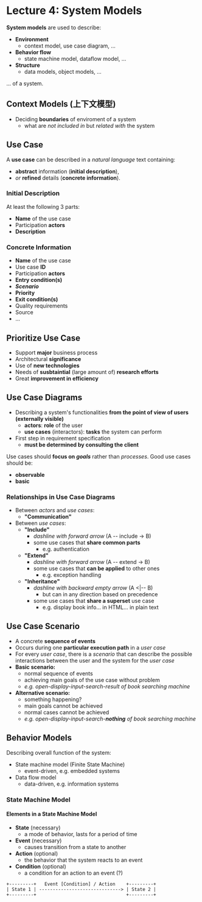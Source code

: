 # Lecture 4: System Models

**System models** are used to describe:

- **Environment**
  - context model, use case diagram, ...
- **Behavior flow**
  - state machine model, dataflow model, ...
- **Structure**
  - data models, object models, ...

... of a system.

## Context Models (上下文模型)

- Deciding **boundaries** of enviroment of a system
  - what are _not included in_ but _related with_ the system

## Use Case

A **use case** can be described in a _natural language_ text containing:

- **abstract** information (**initial description**),
- _or_ **refined** details (**concrete information**).

### Initial Description

At least the following 3 parts:

- **Name** of the use case
- Participation **actors**
- **Description**

### Concrete Information

- **Name** of the use case
- Use case **ID**
- Participation **actors**
- **Entry condition(s)**
- **_Scenario_**
- **Priority**
- **Exit condition(s)**
- Quality requirements
- Source
- ...

## Prioritize Use Case

- Support **major** business process
- Architectural **significance**
- Use of **new technologies**
- Needs of **susbtaintial** (large amount of) **research efforts**
- Great **improvement in efficiency**

## Use Case Diagrams

- Describing a system's functionalities **from the point of view of users (externally visible)**
  - **actors**: **role** of the user
  - **use cases** (interactors): **tasks** the system can perform
- First step in requirement specification
  - **must be determined by consulting the client**

Use cases should **focus on _goals_** rather than _processes_. Good use cases should be:

- **observable**
- **basic**

### Relationships in Use Case Diagrams

- Between _actors_ and _use cases_:
  - **"Communication"**
- Between _use cases_:
  - **"Include"**
    - _dashline with forward arrow_ (A -- include -> B)
    - some use cases that **share common parts**
      - e.g. authentication
  - **"Extend"**
    - _dashline with forward arrow_ (A -- extend -> B)
    - some use cases that **can be applied** to other ones
      - e.g. exception handling
  - **"Inheritance"**
    - _dashline with backward empty arrow_ (A \<|-- B)
      - but can in any direction based on precedence
    - some use cases that **share a superset** use case
      - e.g. display book info... in HTML... in plain text

## Use Case Scenario

- A concrete **sequence of events**
- Occurs during one **particular execution path** in a _user case_
- For every _user case_, there is a _scenario_ that can describe the possible interactions between the user and the system for the _user case_
- **Basic scenario:**
  - normal sequence of events
  - achieving main goals of the use case without problem
  - _e.g. open-display-input-search-result of book searching machine_
- **Alternative scenario:**
  - something happening?
  - main goals cannot be achieved
  - normal cases cannot be achieved
  - _e.g. open-display-input-search-**nothing** of book searching machine_

## Behavior Models

Describing overall function of the system:

- State machine model (Finite State Machine)
  - event-driven, e.g. embedded systems
- Data flow model
  - data-driven, e.g. information systems

### State Machine Model

#### Elements in a State Machine Model

- **State** (necessary)
  - a mode of behavior, lasts for a period of time
- **Event** (necessary)
  - causes transition from a state to another
- **Action** (optional)
  - the behavior that the system reacts to an event
- **Condition** (optional)
  - a condition for an action to an event (?)

```
+---------+   Event [Condition] / Action    +---------+
| State 1 | ------------------------------> | State 2 |
+---------+                                 +---------+
```
